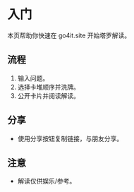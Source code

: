 # 入门

本页帮助你快速在 go4it.site 开始塔罗解读。

## 流程
1. 输入问题。
2. 选择卡堆顺序并洗牌。
3. 公开卡片并阅读解读。

## 分享
- 使用分享按钮复制链接，与朋友分享。

## 注意
- 解读仅供娱乐/参考。
